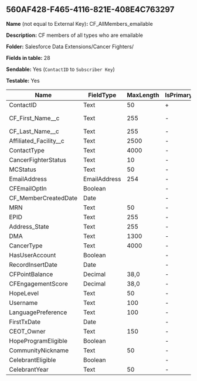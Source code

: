 ## 560AF428-F465-4116-821E-408E4C763297

**Name** (not equal to External Key)**:** CF_AllMembers_emailable

**Description:** CF members of all types who are emailable

**Folder:** Salesforce Data Extensions/Cancer Fighters/

**Fields in table:** 28

**Sendable:** Yes (`ContactID` to `Subscriber Key`)

**Testable:** Yes

| Name | FieldType | MaxLength | IsPrimaryKey | IsNullable | DefaultValue |
| --- | --- | --- | --- | --- | --- |
| ContactID | Text | 50 | + | - |  |
| CF_First_Name__c | Text | 255 | - | + | Cancer Fighter |
| CF_Last_Name__c | Text | 255 | - | + |  |
| Affiliated_Facility__c | Text | 2500 | - | + |  |
| ContactType | Text | 4000 | - | + |  |
| CancerFighterStatus | Text | 10 | - | + |  |
| MCStatus | Text | 50 | - | + |  |
| EmailAddress | EmailAddress | 254 | - | + |  |
| CFEmailOptIn | Boolean |  | - | + |  |
| CF_MemberCreatedDate | Date |  | - | + |  |
| MRN | Text | 50 | - | + |  |
| EPID | Text | 255 | - | + |  |
| Address_State | Text | 255 | - | + |  |
| DMA | Text | 1300 | - | + |  |
| CancerType | Text | 4000 | - | + |  |
| HasUserAccount | Boolean |  | - | + |  |
| RecordInsertDate | Date |  | - | + | GetDate() |
| CFPointBalance | Decimal | 38,0 | - | + |  |
| CFEngagementScore | Decimal | 38,0 | - | + |  |
| HopeLevel | Text | 50 | - | + |  |
| Username | Text | 100 | - | + |  |
| LanguagePreference | Text | 100 | - | + |  |
| FirstTxDate | Date |  | - | + |  |
| CEOT_Owner | Text | 150 | - | + |  |
| HopeProgramEligible | Boolean |  | - | + |  |
| CommunityNickname | Text | 50 | - | + |  |
| CelebrantEligible | Boolean |  | - | + |  |
| CelebrantYear | Text | 50 | - | + |  |
